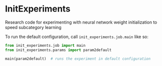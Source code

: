 # InitExperiments
Research code for experimenting with neural network weight initialization to speed subcategory learning


To run the default configuration, call `init_experiments.job.main` like so:

```python
from init_experiments.job import main
from init_experiments.params import param2default

main(param2default)  # runs the experiment in default configuration
